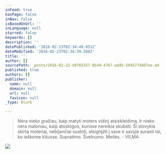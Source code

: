 ```yaml
---
inFeed: true
hasPage: false
inNav: false
isBasedOnUrl: ''
inLanguage: null
starred: false
keywords: []
description: ''
datePublished: '2016-02-23T02:34:49.051Z'
dateModified: '2016-02-23T02:34:39.508Z'
title: ''
author: []
sourcePath: _posts/2016-02-22-d9765357-8b49-4767-addb-5045774807ee.md
published: true
authors: []
publisher:
  name: null
  domain: null
  url: null
  favicon: null
_type: Blurb

---
```

> Nėra nieko gražiau, kaip matyti moters vidinį atsiskleidimą. Ir nieko nėra maloniau, kaip atostogos, kuriose nereikia skubėti. Ši stovykla skirta moteriai, nebijančiai sustoti, atsigręžti į save ir savyje surasti tai, ko ieškome kituose. Supratimo. Švelnumo. Meilės.  - VILMA

![](https://s3-us-west-2.amazonaws.com/the-grid-img/p/2a1e7b8d1c6dff1e621ff2b28eb70cd955d769be.jpg)